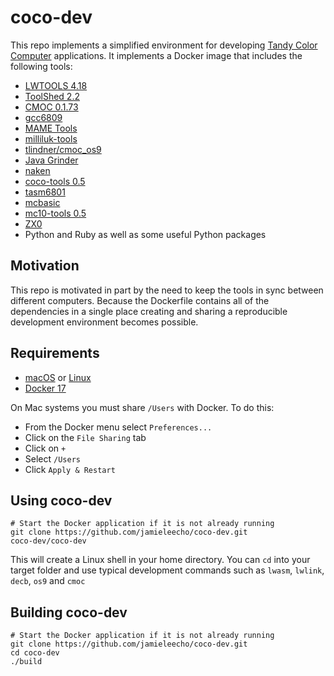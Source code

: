 # coco-dev
This repo implements a simplified environment for developing [Tandy
Color Computer](https://en.wikipedia.org/wiki/TRS-80_Color_Computer)
applications. It implements a Docker image that includes the following tools:
* [LWTOOLS 4.18](http://lwtools.projects.l-w.ca)
* [ToolShed 2.2](https://sourceforge.net/p/toolshed/wiki/Home/)
* [CMOC 0.1.73](http://perso.b2b2c.ca/~sarrazip/dev/cmoc.html)
* [gcc6809](https://launchpad.net/~tormodvolden/+archive/ubuntu/m6809)
* [MAME Tools](https://packages.ubuntu.com/xenial/utils/mame-tools)
* [milliluk-tools](https://github.com/milliluk/milliluk-tools)
* [tlindner/cmoc\_os9](https://github.com/tlindner/cmoc_os9)
* [Java Grinder](http://www.mikekohn.net/micro/java_grinder.php)
* [naken](http://www.mikekohn.net/micro/naken_asm.php)
* [coco-tools 0.5](https://github.com/jamieleecho/coco-tools)
* [tasm6801](https://github.com/gregdionne/tasm6801)
* [mcbasic](https://github.com/gregdionne/mcbasic)
* [mc10-tools 0.5](https://github.com/jamieleecho/mc10-tools)
* [ZX0](https://github.com/einar-saukas/ZX0)
* Python and Ruby as well as some useful Python packages


## Motivation
This repo is motivated in part by the need to keep the tools in sync
between different computers. Because the Dockerfile contains all of the
dependencies in a single place creating and sharing a reproducible
development environment becomes possible.


## Requirements
* [macOS](https://www.apple.com/macos/high-sierra/) or
  [Linux](https://www.debian.org)
* [Docker 17](https://www.docker.com)

On Mac systems you must share `/Users` with Docker. To do this:
* From the Docker menu select `Preferences...`
* Click on the `File Sharing` tab
* Click on `+`
* Select `/Users`
* Click `Apply & Restart`


## Using coco-dev
```
# Start the Docker application if it is not already running
git clone https://github.com/jamieleecho/coco-dev.git
coco-dev/coco-dev
```
This will create a Linux shell in your home directory. You can `cd` into
your target folder and use typical development commands such as `lwasm`,
`lwlink`, `decb`, `os9` and `cmoc`


## Building coco-dev
```
# Start the Docker application if it is not already running
git clone https://github.com/jamieleecho/coco-dev.git
cd coco-dev
./build
```
